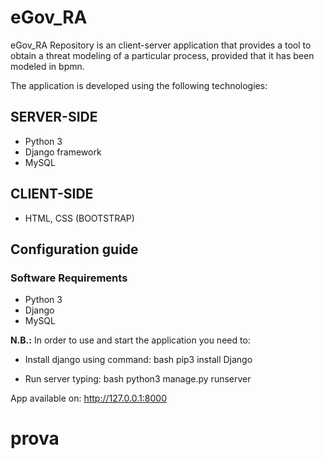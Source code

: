 # eGov_RA
eGov_RA Repository is an client-server application that provides a tool to obtain a threat modeling of a particular process, provided that it has been modeled in bpmn.

The application is developed using the following technologies:

## SERVER-SIDE
* Python 3
* Django framework
* MySQL
## CLIENT-SIDE
* HTML, CSS (BOOTSTRAP)

## Configuration guide
### Software Requirements

* Python 3
* Django
* MySQL

**N.B.:** In order to use and start the application you need to:

* Install django using command: bash pip3 install Django

* Run server typing: bash python3 manage.py runserver

App available on: http://127.0.0.1:8000

# prova